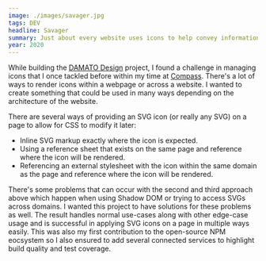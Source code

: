 ```yaml
---
image: ./images/savager.jpg
tags: DEV
headline: Savager
summary: Just about every website uses icons to help convey information and wayfinding. Some of the smallest components of a page are also the most difficult to manage in a simple and performant way. This project provides options for developers to maintain these assets easily.
year: 2020
---
```

While building the [DAMATO Design](#damato) project, I found a challenge in managing icons that I once tackled before within my time at [Compass](#compass). There's a lot of ways to render icons within a webpage or across a website. I wanted to create something that could be used in many ways depending on the architecture of the website.

There are several ways of providing an SVG icon (or really any SVG) on a page to allow for CSS to modify it later:
- Inline SVG markup exactly where the icon is expected.
- Using a reference sheet that exists on the same page and reference where the icon will be rendered.
- Referencing an external stylesheet with the icon within the same domain as the page and reference where the icon will be rendered.

There's some problems that can occur with the second and third approach above which happen when using Shadow DOM or trying to access SVGs across domains. I wanted this project to have solutions for these problems as well. The result handles normal use-cases along with other edge-case usage and is successful in applying SVG icons on a page in multiple ways easily. This was also my first contribution to the open-source NPM eocsystem so I also ensured to add several connected services to highlight build quality and test coverage.